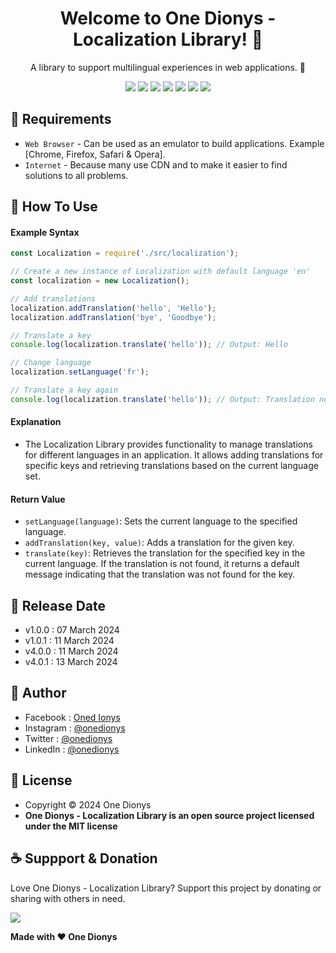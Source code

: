 <h1 align="center">Welcome to One Dionys - Localization Library! 👋 </h1>

<p align="center">A library to support multilingual experiences in web applications. 💖 </p>

<p align="center">
<img src="https://img.shields.io/github/contributors/onedionys/onedionys-localization-library?style=flat-square">
<img src="https://img.shields.io/github/issues/onedionys/onedionys-localization-library?style=flat-square">
<img src="https://img.shields.io/github/stars/onedionys/onedionys-localization-library?style=flat-square"> 
<img src="https://img.shields.io/github/forks/onedionys/onedionys-localization-library?style=flat-square">
<img src="https://img.shields.io/github/last-commit/onedionys/onedionys-localization-library.svg?style=flat-square">
<img src="https://img.shields.io/github/languages/code-size/onedionys/onedionys-localization-library?style=flat-square">
<img src="https://img.shields.io/github/license/onedionys/onedionys-localization-library?style=flat-square">
</p>

## 💾 Requirements

* `Web Browser` - Can be used as an emulator to build applications. Example [Chrome, Firefox, Safari & Opera].
* `Internet` - Because many use CDN and to make it easier to find solutions to all problems.

## 🎯 How To Use

#### Example Syntax

```javascript
const Localization = require('./src/localization');

// Create a new instance of Localization with default language 'en'
const localization = new Localization();

// Add translations
localization.addTranslation('hello', 'Hello');
localization.addTranslation('bye', 'Goodbye');

// Translate a key
console.log(localization.translate('hello')); // Output: Hello

// Change language
localization.setLanguage('fr');

// Translate a key again
console.log(localization.translate('hello')); // Output: Translation not found for key: hello
```

#### Explanation

* The Localization Library provides functionality to manage translations for different languages in an application. It allows adding translations for specific keys and retrieving translations based on the current language set.

#### Return Value

* `setLanguage(language)`: Sets the current language to the specified language.
* `addTranslation(key, value)`: Adds a translation for the given key.
* `translate(key)`: Retrieves the translation for the specified key in the current language. If the translation is not found, it returns a default message indicating that the translation was not found for the key.

## 📆 Release Date

* v1.0.0 : 07 March 2024
* v1.0.1 : 11 March 2024
* v4.0.0 : 11 March 2024
* v4.0.1 : 13 March 2024

## 🧑 Author

* Facebook : <a href="https://www.facebook.com/theonedionys"> Oned Ionys</a>
* Instagram : <a href="https://www.instagram.com/onedionys/"> @onedionys</a>
* Twitter : <a href="https://twitter.com/onedionys"> @onedionys</a>
* LinkedIn :  <a href="https://www.linkedin.com/in/onedionys/"> @onedionys</a>

## 📝 License

* Copyright © 2024 One Dionys
* **One Dionys - Localization Library is an open source project licensed under the MIT license**

## ☕️ Suppport & Donation

Love One Dionys - Localization Library? Support this project by donating or sharing with others in need.

<a href="https://www.buymeacoffee.com/onedionys"><img src="https://img.shields.io/badge/Buy_Me_A_Coffee-FFDD00?style=for-the-badge&logo=buy-me-a-coffee&logoColor=black"/> </a>

**Made with ❤️ One Dionys**
